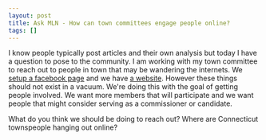 ```yaml
---
layout: post
title: Ask MLN - How can town committees engage people online?
tags: []
---
```

I know people typically post articles and their own analysis but today I have a question to pose to the community. I am working with my town committee to reach out to people in town that may be wandering the internets. We <a href="http://www.facebook.com/group.php?gid=108767165841093">setup a facebook page</a> and we have <a href="http://wethersfield.dems.info/">a website</a>. However these things should not exist in a vacuum. We're doing this with the goal of getting people involved. We want more members that will participate and we want people that might consider serving as a commissioner or candidate.

What do you think we should be doing to reach out? Where are Connecticut townspeople hanging out online?
